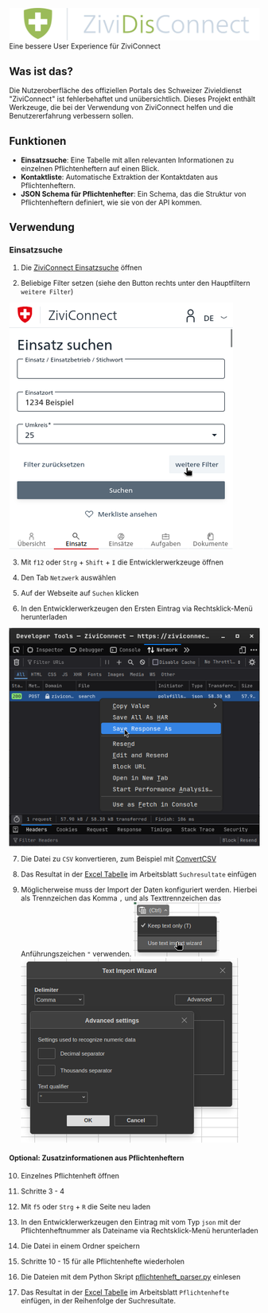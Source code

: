 ![ZiviDisConnect](Logo/Light.png)
Eine bessere User Experience für ZiviConnect 

## Was ist das?
Die Nutzeroberfläche des offiziellen Portals des Schweizer Zivieldienst "ZiviConnect" ist fehlerbehaftet und unübersichtlich. Dieses Projekt enthält Werkzeuge, die bei der Verwendung von ZiviConnect helfen und die Benutzererfahrung verbessern sollen.

## Funktionen
- **Einsatzsuche**: Eine Tabelle mit allen relevanten Informationen zu einzelnen Pflichtenheftern auf einen Blick.
- **Kontaktliste**: Automatische Extraktion der Kontaktdaten aus Pflichtenheftern.
- **JSON Schema für Pflichtenhefter**: Ein Schema, das die Struktur von Pflichtenheftern definiert, wie sie von der API kommen.

## Verwendung
### Einsatzsuche
1. Die [ZiviConnect Einsatzsuche](https://ziviconnect.admin.ch/zdp/einsatz) öffnen

2. Beliebige Filter setzen (siehe den Button rechts unter den Hauptfiltern `weitere Filter`)

![Screenshots des "weitere Filter" Button](img/Verwendung/Einsatzsuche/Schritte/2.png)

3. Mit `f12` oder `Strg` + `Shift` + `I` die Entwicklerwerkzeuge öffnen

4. Den Tab `Netzwerk` auswählen

5. Auf der Webseite auf `Suchen` klicken

6. In den Entwicklerwerkzeugen den Ersten Eintrag via Rechtsklick-Menü herunterladen

![Screenshot des Rechtsklick-Menü](img/Verwendung/Einsatzsuche/Schritte/6.png)

7. Die Datei zu `CSV` konvertieren, zum Beispiel mit [ConvertCSV](https://www.convertcsv.com/json-to-csv.htm)

8. Das Resultat in der [Excel Tabelle](Einsatzsuche.xlsx) im Arbeitsblatt `Suchresultate` einfügen

9. Möglicherweise muss der Import der Daten konfiguriert werden. Hierbei als Trennzeichen das Komma `,` und als Texttrennzeichen das Anführungszeichen `"` verwenden.
![Screenshot des Einfügemenüs in OnlyOffice](img/Verwendung/Einsatzsuche/Schritte/9a.png) ![Screenshot der Text Import Konfiguration in OnlyOffice](img/Verwendung/Einsatzsuche/Schritte/9b.png)

#### Optional: Zusatzinformationen aus Pflichtenheftern

10. Einzelnes Pflichtenheft öffnen

11. Schritte 3 - 4

12. Mit `f5` oder `Strg` + `R` die Seite neu laden

13. In den Entwicklerwerkzeugen den Eintrag mit vom Typ `json` mit der Pflichtenheftnummer als Dateiname via Rechtsklick-Menü herunterladen

14. Die Datei in einem Ordner speichern

15. Schritte 10 - 15 für alle Pflichtenhefte wiederholen

16. Die Dateien mit dem Python Skript [pflichtenheft_parser.py](pflichtenheft_parser.py) einlesen

17. Das Resultat in der [Excel Tabelle](Einsatzsuche.xlsx) im Arbeitsblatt `Pflichtenhefte` einfügen, in der Reihenfolge der Suchresultate.
